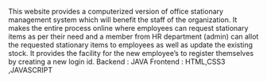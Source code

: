 
This website provides a computerized version of office stationary management system which will benefit the staff of the organization. It makes the entire process online where employees can request stationary items as per their need and a member from HR department (admin) can allot the requested stationary items to employees as well as update the existing stock. It provides the facility for the new employee’s to register themselves by creating a new login id. 
Backend : JAVA
Frontend : HTML,CSS3 ,JAVASCRIPT
